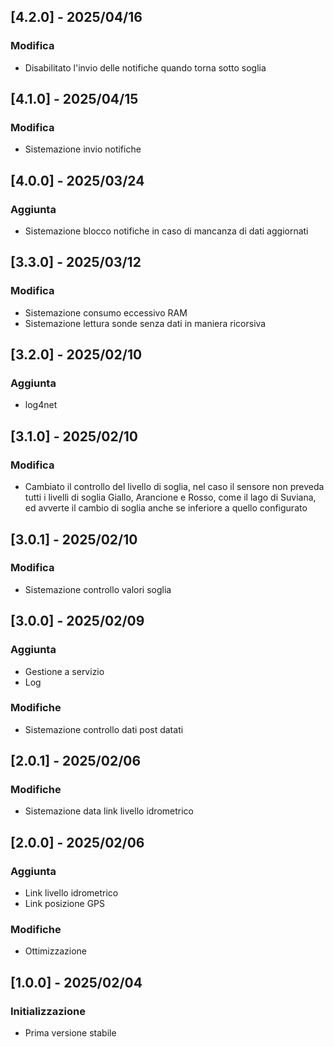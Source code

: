 ## [4.2.0] - 2025/04/16
### Modifica
 - Disabilitato l'invio delle notifiche quando torna sotto soglia

## [4.1.0] - 2025/04/15
### Modifica
 - Sistemazione invio notifiche

## [4.0.0] - 2025/03/24
### Aggiunta
 - Sistemazione blocco notifiche in caso di mancanza di dati aggiornati

## [3.3.0] - 2025/03/12
### Modifica
 - Sistemazione consumo eccessivo RAM
 - Sistemazione lettura sonde senza dati in maniera ricorsiva

## [3.2.0] - 2025/02/10
### Aggiunta
 - log4net

## [3.1.0] - 2025/02/10
### Modifica
 - Cambiato il controllo del livello di soglia, nel caso il sensore non preveda tutti i livelli di soglia Giallo, Arancione e Rosso, come il lago di Suviana, ed avverte il cambio di soglia anche se inferiore a quello configurato

## [3.0.1] - 2025/02/10
### Modifica
 - Sistemazione controllo valori soglia

## [3.0.0] - 2025/02/09
### Aggiunta
 - Gestione a servizio
 - Log

### Modifiche
 - Sistemazione controllo dati post datati

## [2.0.1] - 2025/02/06
### Modifiche
 - Sistemazione data link livello idrometrico
 
## [2.0.0] - 2025/02/06
### Aggiunta
 - Link livello idrometrico
 - Link posizione GPS

### Modifiche
 - Ottimizzazione

## [1.0.0] - 2025/02/04
### Initializzazione
 - Prima versione stabile
